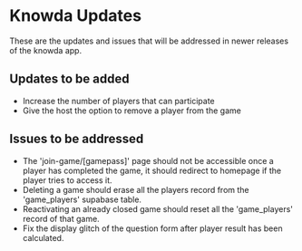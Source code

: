 # Knowda Updates
These are the updates and issues that will be addressed in newer releases of the knowda app.

## Updates to be added
+ Increase the number of players that can participate
+ Give the host the option to remove a player from the game

## Issues to be addressed
+ The 'join-game/[gamepass]' page should not be accessible once a player has completed the game, it should redirect to homepage if the player tries to access it.
+ Deleting a game should erase all the players record from the 'game_players' supabase table.
+ Reactivating an already closed game should reset all the 'game_players' record of that game.
+ Fix the display glitch of the question form after player result has been calculated.